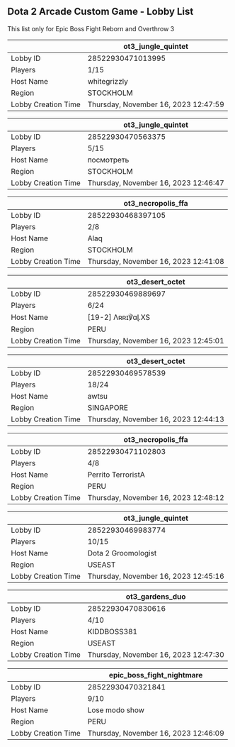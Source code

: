 ## Dota 2 Arcade Custom Game - Lobby List

This list only for Epic Boss Fight Reborn and Overthrow 3

|  | ot3_jungle_quintet |
| ------ | ------ |
| Lobby ID | 28522930471013995 |
| Players | 1/15 |
| Host Name | whitegrizzly |
| Region | STOCKHOLM |
| Lobby Creation Time | Thursday, November 16, 2023 12:47:59 |


|  | ot3_jungle_quintet |
| ------ | ------ |
| Lobby ID | 28522930470563375 |
| Players | 5/15 |
| Host Name | посмотреть |
| Region | STOCKHOLM |
| Lobby Creation Time | Thursday, November 16, 2023 12:46:47 |


|  | ot3_necropolis_ffa |
| ------ | ------ |
| Lobby ID | 28522930468397105 |
| Players | 2/8 |
| Host Name | Alaq |
| Region | STOCKHOLM |
| Lobby Creation Time | Thursday, November 16, 2023 12:41:08 |


|  | ot3_desert_octet |
| ------ | ------ |
| Lobby ID | 28522930469889697 |
| Players | 6/24 |
| Host Name | [19-2] Λʀʀɪ℣ɑɭ.XS |
| Region | PERU |
| Lobby Creation Time | Thursday, November 16, 2023 12:45:01 |


|  | ot3_desert_octet |
| ------ | ------ |
| Lobby ID | 28522930469578539 |
| Players | 18/24 |
| Host Name | awtsu |
| Region | SINGAPORE |
| Lobby Creation Time | Thursday, November 16, 2023 12:44:13 |


|  | ot3_necropolis_ffa |
| ------ | ------ |
| Lobby ID | 28522930471102803 |
| Players | 4/8 |
| Host Name | Perrito TerroristA |
| Region | PERU |
| Lobby Creation Time | Thursday, November 16, 2023 12:48:12 |


|  | ot3_jungle_quintet |
| ------ | ------ |
| Lobby ID | 28522930469983774 |
| Players | 10/15 |
| Host Name | Dota 2 Groomologist |
| Region | USEAST |
| Lobby Creation Time | Thursday, November 16, 2023 12:45:16 |


|  | ot3_gardens_duo |
| ------ | ------ |
| Lobby ID | 28522930470830616 |
| Players | 4/10 |
| Host Name | KIDDBOSS381 |
| Region | USEAST |
| Lobby Creation Time | Thursday, November 16, 2023 12:47:30 |


|  | epic_boss_fight_nightmare |
| ------ | ------ |
| Lobby ID | 28522930470321841 |
| Players | 9/10 |
| Host Name | Lose modo show |
| Region | PERU |
| Lobby Creation Time | Thursday, November 16, 2023 12:46:09 |



